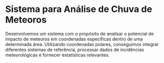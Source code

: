 # Sistema para Análise de Chuva de Meteoros
Desenvolvemos um sistema com o propósito de analisar o potencial de impacto de meteoros em coordenadas específicas dentro de uma determinada área.
Utilizando coordenadas polares, conseguimos integrar diferentes sistemas de referência, processar dados de incidências meteorológicas e fornecer estatísticas relevantes.
